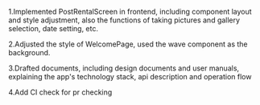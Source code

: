 1.Implemented PostRentalScreen in frontend, including component layout and style adjustment,  also the functions of taking pictures and gallery selection, date setting, etc.

2.Adjusted the style of WelcomePage,  used the wave component as the background.

3.Drafted documents, including design documents and user manuals, explaining the app's technology stack, api description and operation flow

4.Add CI check for pr checking
